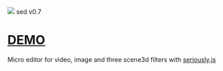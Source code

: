 <img src="http://lo-th.github.io/sed/images/S_128.jpg"/> sed v0.7

[DEMO](http://lo-th.github.io/sed/)
=========
Micro editor for video, image and three scene3d filters
with [seriously.js](https://github.com/brianchirls/Seriously.js/)